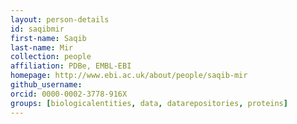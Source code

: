 ```yaml
---
layout: person-details
id: saqibmir
first-name: Saqib
last-name: Mir
collection: people
affiliation: PDBe, EMBL-EBI
homepage: http://www.ebi.ac.uk/about/people/saqib-mir
github_username:
orcid: 0000-0002-3778-916X
groups: [biologicalentities, data, datarepositories, proteins]
---
```

